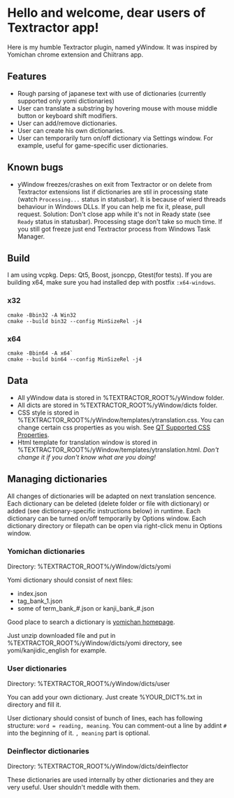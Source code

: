 # Hello and welcome, dear users of Textractor app!

Here is my humble Textractor plugin, named yWindow. It was inspired by Yomichan chrome extension and Chiitrans app.

## Features

- Rough parsing of japanese text with use of dictionaries (currently supported only yomi dictionaries)
- User can translate a substring by hovering mouse with mouse middle button or keyboard shift modifiers.
- User can add/remove dictionaries.
- User can create his own dictionaries.
- User can temporarily turn on/off dictionary via Settings window. For example, useful for game-specific user dictionaries.

## Known bugs

- yWindow freezes/crashes on exit from Textractor or on delete from Textractor extensions list if dictionaries are stil in processing state (watch `Processing...` status in statusbar). It is because of wierd threads behaviour in Windows DLLs. If you can help me fix it, please, pull request. Solution: Don't close app while it's not in Ready state (see `Ready` status in statusbar). Processing stage don't take so much time. If you still got freeze just end Textractor process from Windows Task Manager.

## Build

I am using vcpkg. Deps: Qt5, Boost, jsoncpp, Gtest(for tests). If you are building x64, make sure you had installed dep with postfix `:x64-windows`.

### x32

```
cmake -Bbin32 -A Win32
cmake --build bin32 --config MinSizeRel -j4
```

### x64

```
cmake -Bbin64 -A x64`
cmake --build bin64 --config MinSizeRel -j4
```

## Data
- All yWindow data is stored in %TEXTRACTOR_ROOT%/yWindow folder.
- All dicts are stored in %TEXTRACTOR_ROOT%/yWindow/dicts folder.
- CSS style is stored in %TEXTRACTOR_ROOT%/yWindow/templates/ytranslation.css. You can change certain css properties as you wish. See [QT Supported CSS Properties](https://doc.qt.io/qt-5/richtext-html-subset.html#css-properties).
- Html template for translation window is stored in %TEXTRACTOR_ROOT%/yWindow/templates/ytranslation.html. _Don't change it if you don't know what are you doing!_

## Managing dictionaries

All changes of dictionaries will be adapted on next translation sencence.
Each dictionary can be deleted (delete folder or file with dictionary) or added (see dictionary-specific instructions below) in runtime.
Each dictionary can be turned on/off temporarily by Options window.
Each dictionary directory or filepath can be open via right-click menu in Options window.

### Yomichan dictionaries

Directory: %TEXTRACTOR_ROOT%/yWindow/dicts/yomi

Yomi dictionary should consist of next files:
- index.json
- tag_bank_1.json
- some of term_bank_#.json or kanji_bank_#.json

Good place to search a dictionary is [yomichan homepage](https://foosoft.net/projects/yomichan/).

Just unzip downloaded file and put in %TEXTRACTOR_ROOT%/yWindow/dicts/yomi directory, see yomi/kanjidic_english for example.

### User dictionaries

Directory: %TEXTRACTOR_ROOT%/yWindow/dicts/user

You can add your own dictionary. Just create %YOUR_DICT%.txt in directory and fill it.

User dictionary should consist of bunch of lines, each has following structure: `word = reading, meaning`. You can comment-out a line by addint `#` into the beginning of it. `, meaning` part is optional.

### Deinflector dictionaries

Directory: %TEXTRACTOR_ROOT%/yWindow/dicts/deinflector

These dictionaries are used internally by other dictionaries and they are very useful. User shouldn't meddle with them.
